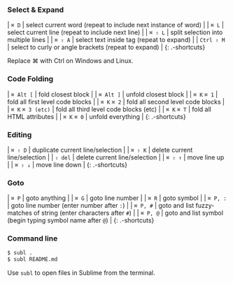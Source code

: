 ### Select & Expand

| `⌘ D` | select current word (repeat to include next instance of word) |
| `⌘ L` | select current line (repeat to include next line) |
| `⌘ ⇧ L` | split selection into multiple lines |
| `⌘ ⇧ A` | select text inside tag (repeat to expand) |
| `Ctrl ⇧ M` | select to curly or angle brackets (repeat to expand) |
{: .-shortcuts}

Replace ⌘ with Ctrl on Windows and Linux.

### Code Folding

| `⌘ Alt [` | fold closest block |
| `⌘ Alt ]` | unfold closest block |
| `⌘ K` `⌘ 1` | fold all first level code blocks |
| `⌘ K` `⌘ 2` | fold all second level code blocks |
| `⌘ K` `⌘ 3 (etc)` | fold all third level code blocks (etc) |
| `⌘ K` `⌘ T` | fold all HTML attributes |
| `⌘ K` `⌘ 0` | unfold everything |
{: .-shortcuts}

### Editing

| `⌘ ⇧ D` | duplicate current line/selection |
| `⌘ ⇧ K` | delete current line/selection |
| `⇧ del` | delete current line/selection |
| `⌘ ⇧ ↑` | move line up |
| `⌘ ⇧ ↓` | move line down |
{: .-shortcuts}

### Goto

| `⌘ P` | goto anything |
| `⌘ G` | goto line number |
| `⌘ R` | goto symbol |
| `⌘ P, :` | goto line number (enter number after `:`) |
| `⌘ P, #` | goto and list fuzzy-matches of string (enter characters after `#`) |
| `⌘ P, @` | goto and list symbol (begin typing symbol name after `@`) |
{: .-shortcuts}

### Command line

```sh
$ subl .
$ subl README.md
```

Use `subl` to open files in Sublime from the terminal.
